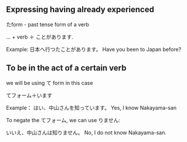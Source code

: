 

## Expressing having already experienced

たform - past tense form of a verb

... + verb ＋ ことがあります.

Example:
日本へ行つたことがあります。
Have you been to Japan before?


## To be in the act of a certain verb
we will be using て form in this case

てフォーム＋います

Example：
はい、中山さんを知っています。
Yes, I know Nakayama-san 

To negate the てフォーム, we can use りません:

いいえ、中山さんは知りません。
No, I do not know Nakayama-san.
